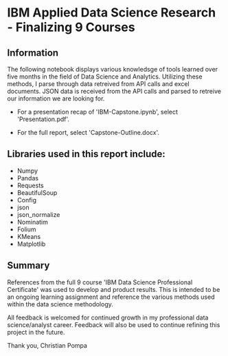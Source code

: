 # **IBM Applied Data Science Research - Finalizing 9 Courses**

## **Information**
The following notebook displays various knowledsge of tools learned over five months in the field of Data Science and Analytics. Utilizing these methods, I parse through data retreived from API calls and excel documents. JSON data is received from the API calls and parsed to retreive our information we are looking for. 

- For a presentation recap of 'IBM-Capstone.ipynb', select 'Presentation.pdf'.

- For the full report, select 'Capstone-Outline.docx'.

## **Libraries used in this report include:**
* Numpy
* Pandas
* Requests
* BeautifulSoup
* Config
* json
* json_normalize
* Nominatim
* Folium
* KMeans
* Matplotlib

## **Summary**
References from the full 9 course 'IBM Data Science Professional Certificate' was used to develop and product results. This is intended to be an ongoing learning assignment and reference the various methods used within the data science methodology. 

All feedback is welcomed for continued growth in my professional data science/analyst career. Feedback will also be used to continue refining this project in the future.

Thank you,
Christian Pompa
